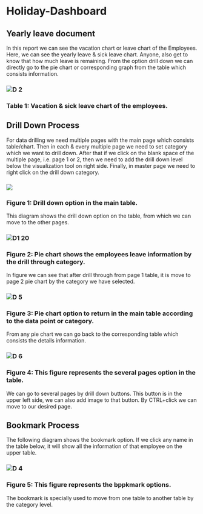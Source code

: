 # Holiday-Dashboard
## Yearly leave document
In this report we can see the vacation chart or leave chart of the Employees. Here, we can see the yearly leave & sick leave chart. Anyone, also get to know that how much leave is remaining. 
From the option drill down we can directly go to the pie chart or corresponding graph from the table which consists information.
### ![D 2](https://user-images.githubusercontent.com/80387652/110642416-e917b300-81aa-11eb-93df-99e7886a8bc6.png)
### Table 1: Vacation & sick leave chart of the employees. 
## Drill Down Process
For data drilling we need multiple pages with the main page which consists table/chart. Then in each & every multiple page we need to set category which we want to drill down. After that if we click on the blank space of the multiple page, i.e. page 1 or 2, then we need to add the drill down level below the visualization tool on right side. Finally, in master page we need to right click on the drill down category. 
### ![](https://user-images.githubusercontent.com/80387652/110650489-7f9ba280-81b2-11eb-8fbf-b7a9f7fd0dd2.png)
### Figure 1: Drill down option in the main table.
This diagram shows the drill down option on the table, from which we can move to the other pages. 
### ![D1 20](https://user-images.githubusercontent.com/80387652/110638156-1ca40e80-81a6-11eb-8d2d-52ada0e6cd3b.png)
### Figure 2: Pie chart shows the employees leave information by the drill through category. 
In figure we can see that after drill through from page 1 table, it is move to page 2 pie chart by the category we have selected.
### ![D 5](https://user-images.githubusercontent.com/80387652/110654334-f38b7a00-81b5-11eb-8f89-5bf5c4d59086.jpg)
### Figure 3: Pie chart option to return in the main table according to the data point or category.
From any pie chart we can go back to the corresponding table which consists the details information.
### ![D 6](https://user-images.githubusercontent.com/80387652/110655513-06527e80-81b7-11eb-9341-a402067fb09f.jpg)
### Figure 4: This figure represents the several pages option in the table. 
We can go to several pages by drill down buttons. This button is in the upper left side, we can also add image to that button. By CTRL+click we can move to our desired page.
## Bookmark Process
The following diagram shows the bookmark option. If we click any name in the table below, it will show all the information of that employee on the upper table.
### ![D 4](https://user-images.githubusercontent.com/80387652/110653412-22552080-81b5-11eb-8542-269e684bc23e.png)
### Figure 5: This figure represents the bppkmark options.
The bookmark is specially used to move from one table to another table by the category level.
